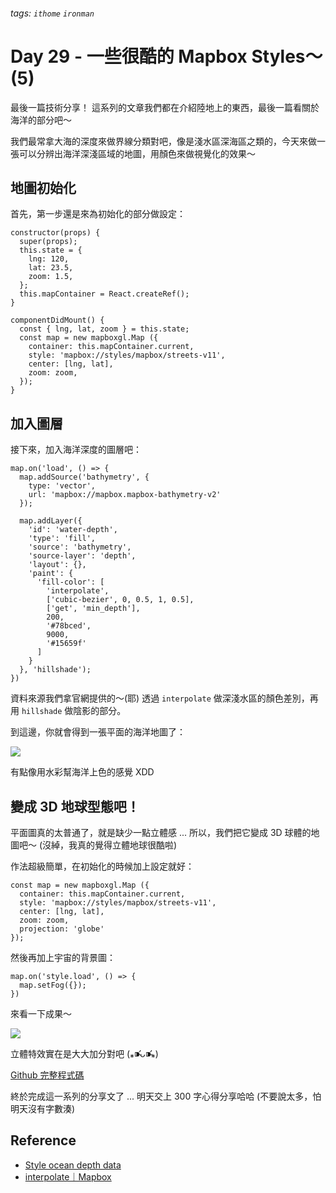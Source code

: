 ###### tags: `ithome` `ironman`
# Day 29 - 一些很酷的 Mapbox Styles～(5)

最後一篇技術分享！
這系列的文章我們都在介紹陸地上的東西，最後一篇看關於海洋的部分吧～

我們最常拿大海的深度來做界線分類對吧，像是淺水區深海區之類的，今天來做一張可以分辨出海洋深淺區域的地圖，用顏色來做視覺化的效果～

## 地圖初始化
首先，第一步還是來為初始化的部分做設定：

```jsx=
constructor(props) {
  super(props);
  this.state = { 
    lng: 120,
    lat: 23.5,
    zoom: 1.5,
  };
  this.mapContainer = React.createRef();
}

componentDidMount() {
  const { lng, lat, zoom } = this.state;
  const map = new mapboxgl.Map ({
    container: this.mapContainer.current,
    style: 'mapbox://styles/mapbox/streets-v11',
    center: [lng, lat],
    zoom: zoom,
  });
}
```

## 加入圖層
接下來，加入海洋深度的圖層吧：

```jsx=
map.on('load', () => {
  map.addSource('bathymetry', {
    type: 'vector',
    url: 'mapbox://mapbox.mapbox-bathymetry-v2'
  });
  
  map.addLayer({
    'id': 'water-depth',
    'type': 'fill',
    'source': 'bathymetry',
    'source-layer': 'depth',
    'layout': {},
    'paint': {
      'fill-color': [
        'interpolate',
        ['cubic-bezier', 0, 0.5, 1, 0.5],
        ['get', 'min_depth'],
        200,
        '#78bced',
        9000,
        '#15659f'
      ]
    }
  }, 'hillshade');
})
```

資料來源我們拿官網提供的～(耶)
透過 `interpolate` 做深淺水區的顏色差別，再用 `hillshade` 做陰影的部分。

到這邊，你就會得到一張平面的海洋地圖了：

![](https://i.imgur.com/WEB2581.png)

有點像用水彩幫海洋上色的感覺 XDD

## 變成 3D 地球型態吧！
平面圖真的太普通了，就是缺少一點立體感 ...
所以，我們把它變成 3D 球體的地圖吧～ (沒綽，我真的覺得立體地球很酷啦)

作法超級簡單，在初始化的時候加上設定就好：

```jsx=
const map = new mapboxgl.Map ({
  container: this.mapContainer.current,
  style: 'mapbox://styles/mapbox/streets-v11',
  center: [lng, lat],
  zoom: zoom,
  projection: 'globe'
});
```

然後再加上宇宙的背景圖：

```jsx=
map.on('style.load', () => {
  map.setFog({});
})
```

來看一下成果～

![](https://i.imgur.com/aypKtY4.png)

立體特效實在是大大加分對吧 (⁎⁍̴̛ᴗ⁍̴̛⁎)

[Github 完整程式碼](https://github.com/no-ttt/ithome/tree/Ocean)


終於完成這一系列的分享文了 ... 明天交上 300 字心得分享哈哈
(不要說太多，怕明天沒有字數湊)

## Reference
- [Style ocean depth data](https://docs.mapbox.com/mapbox-gl-js/example/dancing-buildings/)
- [interpolate｜Mapbox](https://docs.mapbox.com/mapbox-gl-js/style-spec/expressions/#interpolate)
